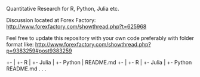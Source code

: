 Quantitative Research for R, Python, Julia etc.

Discussion located at Forex Factory:
http://www.forexfactory.com/showthread.php?t=625968

Feel free to update this repository with your own code preferably with folder format like:
http://www.forexfactory.com/showthread.php?p=9383259#post9383259

<root>
   +-<topic1>
    |     +- R
    |     +- Julia
    |     +- Python
    |     README.md
   +-<topic2>
    |     +- R
    |     +- Julia
    |     +- Python
          README.md
    .
    .
    .